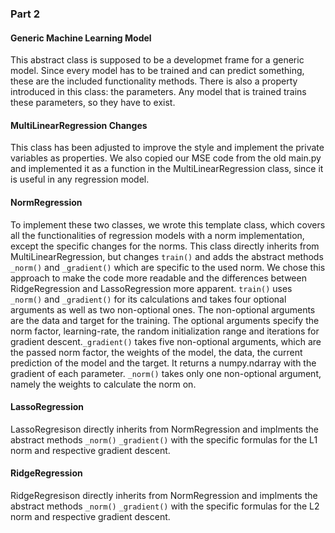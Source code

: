 ### Part 2
#### Generic Machine Learning Model
This abstract class is supposed to be a developmet frame for a generic model. Since every model has to be trained and can predict something, these are the included functionality methods. There is also a property introduced in this class: the parameters. Any model that is trained trains these parameters, so they have to exist.

#### MultiLinearRegression Changes
This class has been adjusted to improve the style and implement the private variables as properties. We also copied our MSE code from the old main.py and implemented it as a function in the MultiLinearRegression class, since it is useful in any regression model.

#### NormRegression
To implement these two classes, we wrote this template class, which covers all the functionalities of regression models with a norm implementation, except the specific changes for the norms. This class directly inherits from MultiLinearRegression, but changes `train()` and adds the abstract methods `_norm()` and `_gradient()` which are specific to the used norm. We chose this approach to make the code more readable and the differences between RidgeRegression and LassoRegression more apparent. `train()` uses `_norm()` and `_gradient()` for its calculations and takes four optional arguments as well as two non-optional ones. The non-optional arguments are the data and target for the training. The optional arguments specify the norm factor, learning-rate, the random initialization range and iterations for gradient descent.`_gradient()` takes five non-optional arguments, which are the passed norm factor, the weights of the model, the data, the current prediction of the model and the target. It returns a numpy.ndarray with the gradient of each parameter. `_norm()` takes only one non-optional argument, namely the weights to calculate the norm on.

#### LassoRegression
LassoRegresison directly inherits from NormRegression and implments the abstract methods `_norm()` `_gradient()` with the specific formulas for the L1 norm and respective gradient descent.

#### RidgeRegression
RidgeRegresison directly inherits from NormRegression and implments the abstract methods `_norm()` `_gradient()` with the specific formulas for the L2 norm and respective gradient descent.